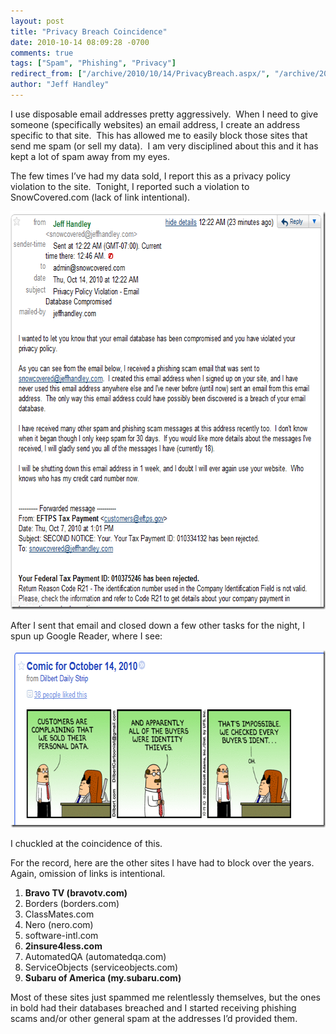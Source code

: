 ```yaml
---
layout: post
title: "Privacy Breach Coincidence"
date: 2010-10-14 08:09:28 -0700
comments: true
tags: ["Spam", "Phishing", "Privacy"]
redirect_from: ["/archive/2010/10/14/PrivacyBreach.aspx/", "/archive/2010/10/14/privacybreach.aspx"]
author: "Jeff Handley"
---
```

<!-- more -->
<p>I use disposable email addresses pretty aggressively.  When I need to give someone (specifically websites) an email address, I create an address specific to that site.  This has allowed me to easily block those sites that send me spam (or sell my data).  I am very disciplined about this and it has kept a lot of spam away from my eyes.</p>  <p>The few times I’ve had my data sold, I report this as a privacy policy violation to the site.  Tonight, I reported such a violation to SnowCovered.com (lack of link intentional).</p>  <p><img style="background-image: none; border-bottom: 0px; border-left: 0px; margin: ; padding-left: 0px; padding-right: 0px; display: inline; border-top: 0px; border-right: 0px; padding-top: 0px" title="image" border="0" alt="image" src="/img/postimages/Privacy-Breach---Funny-Coincidence_A86/image_b50fc946-b749-469e-b145-fb7e6feef776.png" width="663" height="637" /></p>  <p>After I sent that email and closed down a few other tasks for the night, I spun up Google Reader, where I see:</p>  <p><img style="background-image: none; border-bottom: 0px; border-left: 0px; margin: ; padding-left: 0px; padding-right: 0px; display: inline; border-top: 0px; border-right: 0px; padding-top: 0px" title="image" border="0" alt="image" src="/img/postimages/Privacy-Breach---Funny-Coincidence_A86/image_76cd1af6-9e4f-4848-a39f-1f523d99e5e8.png" width="667" height="284" /></p>  <p>I chuckled at the coincidence of this.</p>  <p>For the record, here are the other sites I have had to block over the years.  Again, omission of links is intentional.</p>  <ol>   <li><strong>Bravo TV (bravotv.com)</strong></li>  <li>Borders (borders.com)</li>  <li>ClassMates.com</li>  <li>Nero (nero.com)</li>  <li>software-intl.com</li>  <li><strong>2insure4less.com</strong></li>  <li>AutomatedQA (automatedqa.com)</li>  <li>ServiceObjects (serviceobjects.com)</li>  <li><strong>Subaru of America (my.subaru.com)</strong></li> </ol>  <p>Most of these sites just spammed me relentlessly themselves, but the ones in bold had their databases breached and I started receiving phishing scams and/or other general spam at the addresses I’d provided them.</p>

